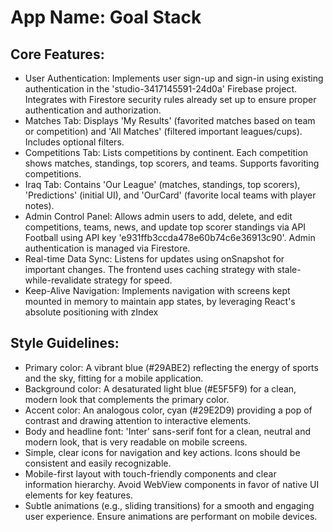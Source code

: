 # **App Name**: Goal Stack

## Core Features:

- User Authentication: Implements user sign-up and sign-in using existing authentication in the 'studio-3417145591-24d0a' Firebase project. Integrates with Firestore security rules already set up to ensure proper authentication and authorization.
- Matches Tab: Displays 'My Results' (favorited matches based on team or competition) and 'All Matches' (filtered important leagues/cups). Includes optional filters.
- Competitions Tab: Lists competitions by continent. Each competition shows matches, standings, top scorers, and teams. Supports favoriting competitions.
- Iraq Tab: Contains 'Our League' (matches, standings, top scorers), 'Predictions' (initial UI), and 'OurCard' (favorite local teams with player notes).
- Admin Control Panel: Allows admin users to add, delete, and edit competitions, teams, news, and update top scorer standings via API Football using API key 'e931ffb3ccda478e60b74c6e36913c90'. Admin authentication is managed via Firestore.
- Real-time Data Sync: Listens for updates using onSnapshot for important changes. The frontend uses caching strategy with stale-while-revalidate strategy for speed.
- Keep-Alive Navigation: Implements navigation with screens kept mounted in memory to maintain app states, by leveraging React's absolute positioning with zIndex

## Style Guidelines:

- Primary color: A vibrant blue (#29ABE2) reflecting the energy of sports and the sky, fitting for a mobile application.
- Background color: A desaturated light blue (#E5F5F9) for a clean, modern look that complements the primary color.
- Accent color: An analogous color, cyan (#29E2D9) providing a pop of contrast and drawing attention to interactive elements.
- Body and headline font: 'Inter' sans-serif font for a clean, neutral and modern look, that is very readable on mobile screens.
- Simple, clear icons for navigation and key actions. Icons should be consistent and easily recognizable.
- Mobile-first layout with touch-friendly components and clear information hierarchy. Avoid WebView components in favor of native UI elements for key features.
- Subtle animations (e.g., sliding transitions) for a smooth and engaging user experience. Ensure animations are performant on mobile devices.